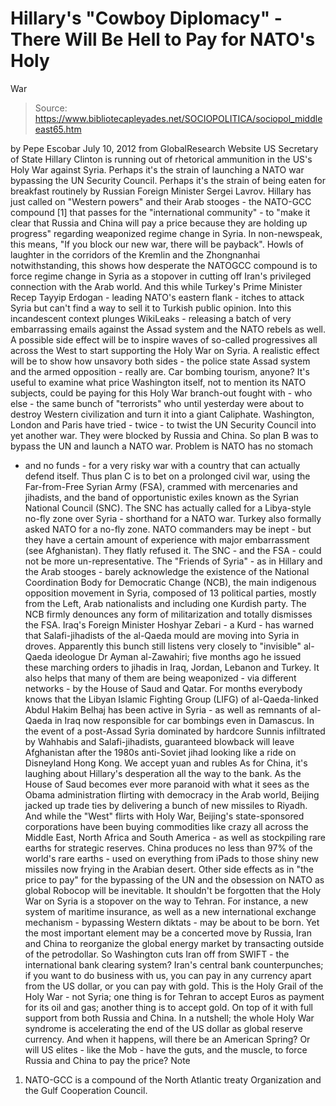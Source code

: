 # Hillary's "Cowboy Diplomacy" - There Will Be Hell to Pay for NATO's Holy 
War

> Source: https://www.bibliotecapleyades.net/SOCIOPOLITICA/sociopol_middleeast65.htm

by Pepe Escobar
July 10, 2012
from
GlobalResearch Website
US Secretary of State
Hillary
Clinton is running out of rhetorical ammunition in the US's
Holy War against Syria.
Perhaps it's the strain of launching a NATO war
bypassing the UN Security Council. Perhaps it's the strain of being eaten
for breakfast routinely by Russian Foreign Minister Sergei Lavrov.
Hillary has just called on "Western powers" and their Arab stooges - the
NATO-GCC compound [1] that passes for the "international
community" - to "make it clear that Russia and China will pay a price
because they are holding up progress" regarding weaponized regime change in
Syria.
In non-newspeak, this means,
"If you block our new war, there will be
payback".
Howls of laughter in the corridors of the
Kremlin and the Zhongnanhai notwithstanding, this shows how desperate the
NATOGCC compound is to force regime change in Syria as a stopover in cutting
off Iran's privileged connection with the Arab world.
And this while Turkey's Prime Minister Recep
Tayyip Erdogan - leading NATO's eastern flank - itches to attack Syria but
can't find a way to sell it to Turkish public opinion.
Into this incandescent context plunges WikiLeaks - releasing a batch of very
embarrassing
emails against the Assad system and the NATO rebels as well. A
possible side effect will be to inspire waves of so-called progressives all
across the West to start supporting the Holy War on Syria.
A realistic effect will be to show how unsavory
both sides - the police state Assad system and the armed opposition - really
are.
Car bombing tourism,
anyone?
It's useful to examine what price Washington itself, not to mention its NATO
subjects, could be paying for this Holy War branch-out fought with - who
else - the same bunch of "terrorists" who until yesterday were about to
destroy Western civilization and turn it into a giant Caliphate.
Washington, London and Paris have tried - twice - to twist the UN Security
Council into yet another war. They were blocked by Russia and China. So plan
B was to bypass the UN and launch a NATO war.
Problem is NATO has no stomach
- and no funds - for a very risky war with a country that can actually
defend itself.
Thus plan C is to bet on a prolonged civil war, using the Far-from-Free
Syrian Army (FSA), crammed with mercenaries and jihadists, and the band of
opportunistic exiles known as the Syrian National Council (SNC).
The SNC has actually called for a Libya-style no-fly zone over Syria -
shorthand for
a NATO war.
Turkey also formally asked NATO for a no-fly zone.
NATO commanders may be inept - but they have a certain amount of experience
with major embarrassment (see Afghanistan). They flatly refused it.
The SNC - and the FSA - could not be more un-representative.
The "Friends of Syria" - as in Hillary and the
Arab stooges - barely acknowledge the existence of the National Coordination
Body for Democratic Change (NCB), the main indigenous opposition movement in
Syria, composed of 13 political parties, mostly from the Left, Arab
nationalists and including one Kurdish party. The NCB firmly denounces any
form of militarization and totally dismisses the FSA.
Iraq's Foreign Minister Hoshyar Zebari - a Kurd - has warned that Salafi-jihadists
of the al-Qaeda mould are moving into Syria in droves.
Apparently this bunch
still listens very closely to "invisible" al-Qaeda ideologue Dr Ayman al-Zawahiri;
five months ago he issued these marching orders to jihadis in Iraq, Jordan,
Lebanon and Turkey. It also helps that many of them are being weaponized -
via different networks - by the House of Saud and Qatar.
For months everybody knows that the Libyan Islamic Fighting Group (LIFG) of
al-Qaeda-linked Abdul Hakim Belhaj has been active in Syria - as well as
remnants of al-Qaeda in Iraq now responsible for car bombings even in
Damascus.
In the event of a post-Assad Syria dominated by hardcore Sunnis infiltrated
by Wahhabis and Salafi-jihadists, guaranteed blowback will leave Afghanistan
after the 1980s anti-Soviet jihad looking like a ride on Disneyland Hong
Kong.
We accept yuan and
rubles
As for China, it's laughing about Hillary's desperation all the way to the
bank.
As the House of Saud becomes ever more paranoid
with what it sees as the Obama administration flirting with democracy in the
Arab world, Beijing jacked up trade ties by delivering a bunch of new
missiles to Riyadh.
And while the "West" flirts with Holy War, Beijing's state-sponsored
corporations have been buying commodities like crazy all across the Middle
East, North Africa and South America - as well as stockpiling rare earths
for strategic reserves. China produces no less than 97% of the world's rare
earths - used on everything from iPads to those shiny new missiles now
frying in the Arabian desert.
Other side effects as in "the price to pay" for the bypassing of the UN and
the obsession on NATO as global Robocop will be inevitable. It shouldn't be
forgotten that the Holy War on Syria is a stopover on the way to Tehran. For
instance, a new system of maritime insurance, as well as a new international
exchange mechanism - bypassing Western diktats - may be about to be born.
Yet the most important element may be a concerted move by Russia, Iran and
China to reorganize the global energy market by transacting outside of the
petrodollar.
So Washington cuts Iran off from SWIFT - the international bank clearing
system? Iran's central bank counterpunches; if you want to do business with
us, you can pay in any currency apart from the US dollar, or you can pay
with gold.
This is the Holy Grail of the Holy War -
not Syria; one thing is for Tehran
to accept Euros as payment for its oil and gas; another thing is to accept
gold. On top of it with full support from both Russia and China.
In a nutshell; the whole Holy War syndrome is accelerating the end of the US
dollar as global reserve currency.
And when it happens, will there be an American
Spring? Or will US elites - like the Mob - have the guts, and the muscle, to
force Russia and China to pay the price?
Note
1. NATO-GCC is a compound of the North
Atlantic treaty Organization and the Gulf Cooperation Council.
